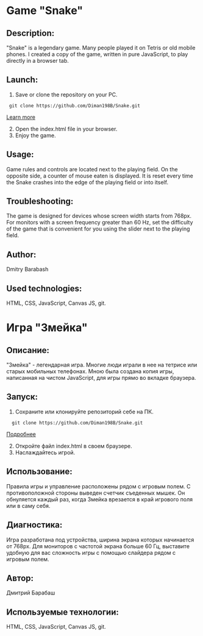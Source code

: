 # Game "Snake"

## Description:
"Snake" is a legendary game. Many people played it on Tetris or old mobile phones. I created a copy of the game, written in pure JavaScript, to play directly in a browser tab.

## Launch:
1. Save or clone the repository on your PC. 
```
 git clone https://github.com/Diman198B/Snake.git
```
[Learn more](https://git-scm.com/book/ru/v2/Приложение-C%3A-Команды-Git-Клонирование-и-создание-репозиториев)

2. Open the index.html file in your browser.
3. Enjoy the game.

## Usage:
Game rules and controls are located next to the playing field. On the opposite side, a counter of mouse eaten is displayed. It is reset every time the Snake crashes into the edge of the playing field or into itself.

## Troubleshooting:
The game is designed for devices whose screen width starts from 768px. For monitors with a screen frequency greater than 60 Hz, set the difficulty of the game that is convenient for you using the slider next to the playing field.

## Author:
Dmitry Barabash
 
## Used technologies:
HTML, CSS, JavaScript, Canvas JS, git.  





# Игра "Змейка"

## Описание:
"Змейка" - легендарная игра. Многие люди играли в нее на тетрисе или старых мобильных телефонах.
Мною была создана  копия игры, написанная на чистом JavaScript, для игры прямо во вкладке браузера. 

## Запуск: 
1. Сохраните или клонируйте репозиторий себе на ПК.  
```
  git clone https://github.com/Diman198B/Snake.git 
```
[Подробнее](https://git-scm.com/book/ru/v2/Приложение-C%3A-Команды-Git-Клонирование-и-создание-репозиториев)

2. Откройте файл index.html в своем браузере.
3. Наслаждайтесь игрой.

## Использование:
Правила игры и управление расположены рядом с игровым полем. С противоположной стороны выведен счетчик съеденных мышек. Он обнуляется каждый раз, когда Змейка врезается в край игрового поля или в саму себя.

## Диагностика:
Игра разработана под устройства, ширина экрана которых начинается от 768px. Для мониторов с частотой экрана больше 60 Гц, выставите удобную для вас сложность игры с помощью слайдера рядом с игровым полем.

## Автор:
Дмитрий Барабаш
 
## Используемые технологии:
HTML, CSS, JavaScript, Canvas JS, git.  
